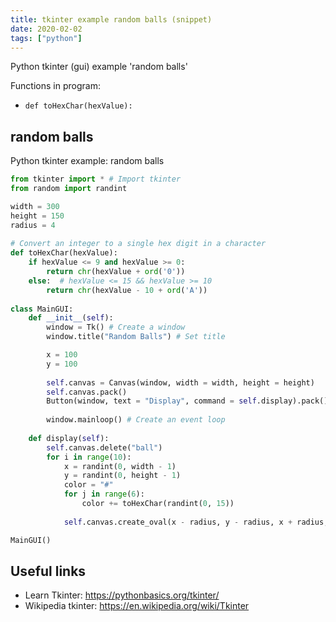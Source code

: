 ```yaml
---
title: tkinter example random balls (snippet)
date: 2020-02-02
tags: ["python"]
---
```

Python tkinter (gui) example 'random balls'

Functions in program: 
* `def toHexChar(hexValue):`

## random balls

Python tkinter example: random balls

```python
from tkinter import * # Import tkinter
from random import randint    

width = 300
height = 150
radius = 4    
 
# Convert an integer to a single hex digit in a character 
def toHexChar(hexValue):
    if hexValue <= 9 and hexValue >= 0:
        return chr(hexValue + ord('0'))
    else:  # hexValue <= 15 && hexValue >= 10
        return chr(hexValue - 10 + ord('A'))
        
class MainGUI:
    def __init__(self):
        window = Tk() # Create a window
        window.title("Random Balls") # Set title

        x = 100
        y = 100
        
        self.canvas = Canvas(window, width = width, height = height)
        self.canvas.pack()
        Button(window, text = "Display", command = self.display).pack()
        
        window.mainloop() # Create an event loop
   
    def display(self): 
        self.canvas.delete("ball")
        for i in range(10):
            x = randint(0, width - 1)
            y = randint(0, height - 1)
            color = "#"
            for j in range(6):
                color += toHexChar(randint(0, 15))
                
            self.canvas.create_oval(x - radius, y - radius, x + radius, y + radius, fill = color, tags = "ball")

MainGUI()


```

## Useful links

- Learn Tkinter: https://pythonbasics.org/tkinter/
- Wikipedia tkinter: https://en.wikipedia.org/wiki/Tkinter

